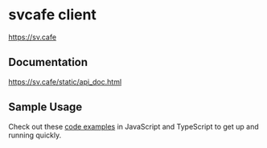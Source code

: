 # svcafe client

https://sv.cafe

## Documentation

https://sv.cafe/static/api_doc.html

## Sample Usage

Check out these [code examples](examples) in JavaScript and TypeScript to get up and running quickly.


